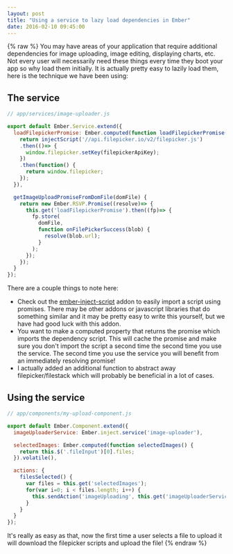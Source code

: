 ```yaml
---
layout: post
title: "Using a service to lazy load dependencies in Ember"
date: 2016-02-10 09:45:00
---
```

{% raw %}
You may have areas of your application that require additional dependencies for image uploading, image editing, displaying charts, etc.  Not every user will necessarily need these things every time they boot your app so why load them initially.  It is actually pretty easy to lazily load them, here is the technique we have been using:

## The service

```js
// app/services/image-uploader.js

export default Ember.Service.extend({
  loadFilepickerPromise: Ember.computed(function loadFilepickerPromise() {
    return injectScript('//api.filepicker.io/v2/filepicker.js')
    .then(()=> {
      window.filepicker.setKey(filepickerApiKey);
    })
    .then(function() {
      return window.filepicker;
    });
  }),

  getImageUploadPromiseFromDomFile(domFile) {
    return new Ember.RSVP.Promise((resolve)=> {
      this.get('loadFilepickerPromise').then((fp)=> {
        fp.store(
          domFile,
          function onFilePickerSuccess(blob) {
            resolve(blob.url);
          }
        );
      });
    });
  }
});

```

There are a couple things to note here:

- Check out the [ember-inject-script](https://github.com/minutebase/ember-inject-script) addon to easily import a script using promises.  There may be other addons or javascript libraries that do something similar and it may be pretty easy to write this yourself, but we have had good luck with this addon.
- You want to make a computed property that returns the promise which imports the dependency script.  This will cache the promise and make sure you don't import the script a second time the second time you use the service.  The second time you use the service you will benefit from an immediately resolving promise!
- I actually added an additional function to abstract away filepicker/filestack which will probably be beneficial in a lot of cases.

## Using the service

```js
// app/components/my-upload-component.js

export default Ember.Component.extend({
  imageUploaderService: Ember.inject.service('image-uploader'),

  selectedImages: Ember.computed(function selectedImages() {
    return this.$('.fileInput')[0].files;
  }).volatile(),

  actions: {
    filesSelected() {
      var files = this.get('selectedImages');
      for(var i=0; i < files.length; i++) {
        this.sendAction('imageUploading', this.get('imageUploaderService').getImageUploadPromiseFromDomFile(files[i]));
      }
    }
  }
});
```

It's really as easy as that, now the first time a user selects a file to upload it will download the filepicker scripts and upload the file!
{% endraw %}
